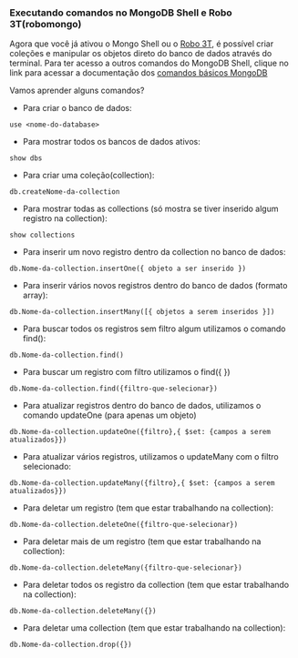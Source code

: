 ### Executando comandos no MongoDB Shell e Robo 3T(robomongo)

Agora que você já ativou o Mongo Shell ou o [Robo 3T](https://robomongo.org/), é possível criar coleções e manipular os objetos direto do banco de dados através do terminal. Para ter acesso a outros comandos do MongoDB Shell, clique no link para acessar a documentação dos [comandos básicos MongoDB](https://www.mongodb.com/docs/manual/crud/)


Vamos aprender alguns comandos?

- Para criar o banco de dados:
```
use <nome-do-database>
```

- Para mostrar todos os bancos de dados ativos:
```
show dbs
```

- Para criar uma coleção(collection):
```
db.createNome-da-collection
```

- Para mostrar todas as collections (só mostra se tiver inserido algum registro na collection):
```
show collections
```

- Para inserir um novo registro dentro da collection no banco de dados:
```
db.Nome-da-collection.insertOne({ objeto a ser inserido })
```

- Para inserir vários novos registros dentro do banco de dados (formato array):
```
db.Nome-da-collection.insertMany([{ objetos a serem inseridos }])
```

- Para buscar todos os registros sem filtro algum utilizamos o comando find():
```
db.Nome-da-collection.find()
```

- Para buscar um registro com filtro utilizamos o find({ })
```
db.Nome-da-collection.find({filtro-que-selecionar})
```

- Para atualizar registros dentro do banco de dados, utilizamos o comando updateOne (para apenas um objeto) 
```
db.Nome-da-collection.updateOne({filtro},{ $set: {campos a serem atualizados}})
```

- Para atualizar vários registros, utilizamos o updateMany com o filtro selecionado:
```
db.Nome-da-collection.updateMany({filtro},{ $set: {campos a serem atualizados}})
```

- Para deletar um registro (tem que estar trabalhando na collection):
```
db.Nome-da-collection.deleteOne({filtro-que-selecionar})
```

- Para deletar mais de um registro (tem que estar trabalhando na collection):
```
db.Nome-da-collection.deleteMany({filtro-que-selecionar})
```

- Para deletar todos os registro da collection (tem que estar trabalhando na collection):
```
db.Nome-da-collection.deleteMany({})
```

- Para deletar uma collection (tem que estar trabalhando na collection):
```
db.Nome-da-collection.drop({})
```
